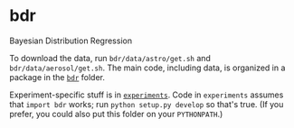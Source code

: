 # bdr
Bayesian Distribution Regression

To download the data, run `bdr/data/astro/get.sh` and `bdr/data/aerosol/get.sh`.
The main code, including data, is organized in a package in the [`bdr`](bdr) folder.

Experiment-specific stuff is in [`experiments`](experiments).
Code in `experiments` assumes that `import bdr` works;
run `python setup.py develop` so that's true.
(If you prefer, you could also put this folder on your `PYTHONPATH`.)

